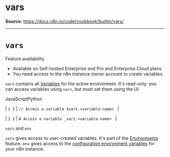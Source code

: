 # vars

**Source:** https://docs.n8n.io/code/cookbook/builtin/vars/

---

# `vars`

Feature availability

- Available on Self-hosted Enterprise and Pro and Enterprise Cloud plans.
- You need access to the n8n instance owner account to create variables.

`vars` contains all [Variables](../../../variables/) for the active environment. It's read-only: you can access variables using `vars`, but must set them using the UI.

JavaScriptPython

| ``` 1 2 ``` | ``` // Access a variable $vars.<variable-name>  ``` |

| ``` 1 2 ``` | ``` # Access a variable _vars.<variable-name>  ``` |

`vars` and `env`

`vars` gives access to user-created variables. It's part of the [Environments](../../../../source-control-environments/) feature. `env` gives access to the [configuration environment variables](../../../../hosting/configuration/environment-variables/) for your n8n instance.
